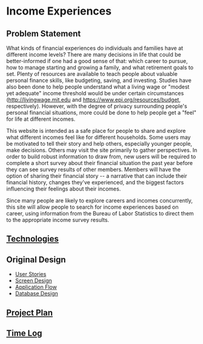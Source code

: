 # Income Experiences

## Problem Statement

What kinds of financial experiences do individuals and families have at different income levels? There are many decisions 
in life that could be better-informed if one had a good sense of that: which career to pursue, how to manage starting 
and growing a family, and what retirement goals to set. Plenty of resources are available to teach people about valuable 
personal finance skills, like budgeting, saving, and investing. Studies have also been done to help people understand 
what a living wage or "modest yet adequate" income threshold would be under certain circumstances 
(http://livingwage.mit.edu and https://www.epi.org/resources/budget, respectively). However, with the degree of privacy
surrounding people's personal financial situations, more could be done to help people get a "feel" for life at different
incomes.

This website is intended as a safe place for people to share and explore what different incomes feel like for different 
households. Some users may be motivated to tell their story and help others, especially younger people, make decisions. 
Others may visit the site primarily to gather perspectives. In order to build robust information to draw from,
new users will be required to complete a short survey about their financial situation the past year before they can see 
survey results of other members. Members will have the option of sharing their financial story -- a narrative that 
can include their financial history, changes they've experienced, and the biggest factors influencing their 
feelings about their incomes.

Since many people are likely to explore careers and incomes concurrently, this site will allow people to search
for income experiences based on career, using information from the Bureau of Labor Statistics to direct them to the 
appropriate income survey results.

## [Technologies](DesignDocuments/ProjectTechnology.md)

## Original Design

* [User Stories](DesignDocuments/UserStories.md)
* [Screen Design](DesignDocuments/ScreenDesigns.md)
* [Application Flow](DesignDocuments/ApplicationFlow.md)
* [Database Design](DesignDocuments/IncomeExperiencesERD.png)

## [Project Plan](DesignDocuments/ProjectPlan.md)

## [Time Log](EnterpriseJavaTimeLog.xlsx)





